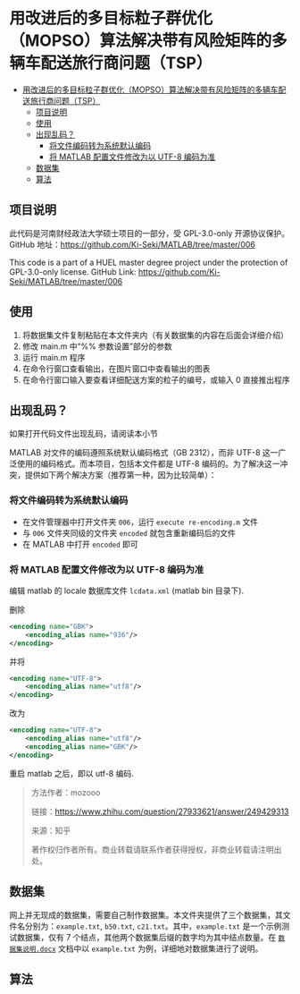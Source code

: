 # 用改进后的多目标粒子群优化（MOPSO）算法解决带有风险矩阵的多辆车配送旅行商问题（TSP）

- [用改进后的多目标粒子群优化（MOPSO）算法解决带有风险矩阵的多辆车配送旅行商问题（TSP）](#用改进后的多目标粒子群优化mopso算法解决带有风险矩阵的多辆车配送旅行商问题tsp)
  - [项目说明](#项目说明)
  - [使用](#使用)
  - [出现乱码？](#出现乱码)
    - [将文件编码转为系统默认编码](#将文件编码转为系统默认编码)
    - [将 MATLAB 配置文件修改为以 UTF-8 编码为准](#将-matlab-配置文件修改为以-utf-8-编码为准)
  - [数据集](#数据集)
  - [算法](#算法)

## 项目说明

此代码是河南财经政法大学硕士项目的一部分，受 GPL-3.0-only 开源协议保护。GitHub 地址：https://github.com/Ki-Seki/MATLAB/tree/master/006

This code is a part of a HUEL master degree project under the protection of GPL-3.0-only license. GitHub Link: https://github.com/Ki-Seki/MATLAB/tree/master/006

## 使用

1. 将数据集文件复制粘贴在本文件夹内（有关数据集的内容在后面会详细介绍）
2. 修改 main.m 中“%% 参数设置”部分的参数
3. 运行 main.m 程序
4. 在命令行窗口查看输出，在图片窗口中查看输出的图表
5. 在命令行窗口输入要查看详细配送方案的粒子的编号，或输入 0 直接推出程序

## 出现乱码？

如果打开代码文件出现乱码，请阅读本小节

MATLAB 对文件的编码遵照系统默认编码格式（GB 2312），而非 UTF-8 这一广泛使用的编码格式。而本项目，包括本文件都是 UTF-8 编码的。为了解决这一冲突，提供如下两个解决方案（推荐第一种，因为比较简单）：

### 将文件编码转为系统默认编码

* 在文件管理器中打开文件夹 `006`，运行 `execute re-encoding.m` 文件
* 与 `006` 文件夹同级的文件夹 `encoded` 就包含重新编码后的文件
* 在 MATLAB 中打开 `encoded` 即可

### 将 MATLAB 配置文件修改为以 UTF-8 编码为准

编辑 matlab 的 locale 数据库文件 `lcdata.xml` (matlab bin 目录下).

删除

```xml
<encoding name="GBK">
    <encoding_alias name="936"/>
</encoding>
```

并将

```xml
<encoding name="UTF-8">
    <encoding_alias name="utf8"/>
</encoding>
```

改为

```xml
<encoding name="UTF-8">
    <encoding_alias name="utf8"/>
    <encoding_alias name="GBK"/>
</encoding>
```

重启 matlab 之后，即以 utf-8 编码.

> 方法作者：mozooo
> 
> 链接：https://www.zhihu.com/question/27933621/answer/249429313
> 
> 来源：知乎
> 
> 著作权归作者所有。商业转载请联系作者获得授权，非商业转载请注明出处。

## 数据集

网上并无现成的数据集，需要自己制作数据集。本文件夹提供了三个数据集，其文件名分别为：`example.txt`, `b50.txt`, `c21.txt`。其中，`example.txt` 是一个示例测试数据集，仅有 7 个结点，其他两个数据集后缀的数字均为其中结点数量。在 [`数据集说明.docx`](./说明/数据集说明.docx) 文档中以 `example.txt` 为例，详细地对数据集进行了说明。

## 算法

